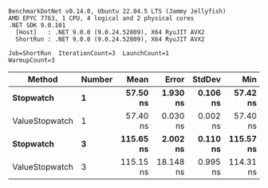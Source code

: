 ```

BenchmarkDotNet v0.14.0, Ubuntu 22.04.5 LTS (Jammy Jellyfish)
AMD EPYC 7763, 1 CPU, 4 logical and 2 physical cores
.NET SDK 9.0.101
  [Host]   : .NET 9.0.0 (9.0.24.52809), X64 RyuJIT AVX2
  ShortRun : .NET 9.0.0 (9.0.24.52809), X64 RyuJIT AVX2

Job=ShortRun  IterationCount=3  LaunchCount=1  
WarmupCount=3  

```
| Method         | Number | Mean      | Error     | StdDev   | Min       | Max       | Allocated |
|--------------- |------- |----------:|----------:|---------:|----------:|----------:|----------:|
| **Stopwatch**      | **1**      |  **57.50 ns** |  **1.930 ns** | **0.106 ns** |  **57.42 ns** |  **57.62 ns** |         **-** |
| ValueStopwatch | 1      |  57.40 ns |  0.030 ns | 0.002 ns |  57.40 ns |  57.40 ns |         - |
| **Stopwatch**      | **3**      | **115.65 ns** |  **2.002 ns** | **0.110 ns** | **115.57 ns** | **115.77 ns** |         **-** |
| ValueStopwatch | 3      | 115.15 ns | 18.148 ns | 0.995 ns | 114.31 ns | 116.25 ns |         - |
